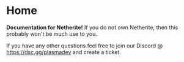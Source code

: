 # Home

**Documentation for Netherite!** If you do not own Netherite, then this probably won't be much use to you.&#x20;

If you have any other questions feel free to join our Discord @ https://dsc.gg/plasmadev and create a ticket.
